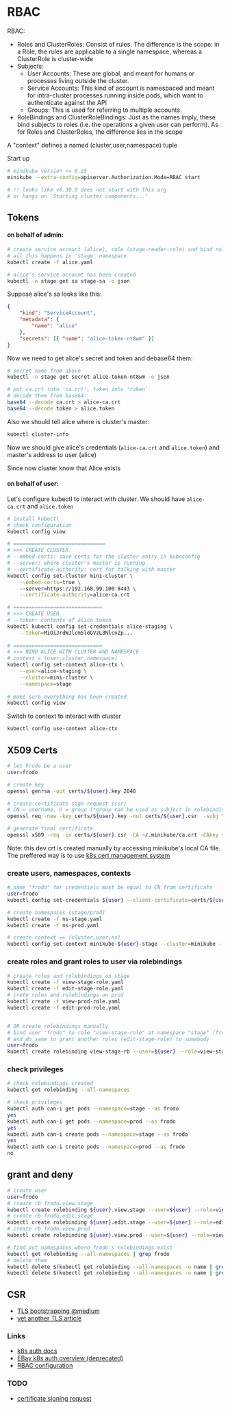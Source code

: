 # RBAC

RBAC:
- Roles and ClusterRoles: Consist of rules. The difference is the scope: 
in a Role, the rules are applicable to a single namespace, whereas a ClusterRole is cluster-wide
- Subjects:
  - User Accounts: These are global, and meant for humans or processes living outside the cluster.
  - Service Accounts: This kind of account is namespaced and meant for intra-cluster processes running inside pods, which want to authenticate against the API
  - Groups: This is used for referring to multiple accounts.
- RoleBindings and ClusterRoleBindings: Just as the names imply, these bind subjects to roles (i.e. the operations a given user can perform).
As for Roles and ClusterRoles, the difference lies in the scope

A "context" defines a named (cluster,user,namespace) tuple

Start up
```bash
# minikube version <= 0.25
minikube --extra-config=apiserver.Authorization.Mode=RBAC start  

# !! looks like v0.30.0 does not start with this arg 
# or hangs on 'Starting cluster components...' 
```

## Tokens

#### on behalf of admin:
```bash
# create service account (alice), role (stage-reader-role) and bind role to sa via rolebinding (alice-staging-rb)
# all this happens in 'stage' namespace
kubectl create -f alice.yaml

# alice's service account has been created
kubectl -n stage get sa stage-sa -o json
```

Suppose alice's sa looks like this:
```json
{
    "kind": "ServiceAccount",
    "metadata": {
        "name": "alice"
    },
    "secrets": [{ "name": "alice-token-nt8wm" }]
}
```

Now we need to get alice's secret and token and debase64 them:
```bash
# secret name from above
kubectl -n stage get secret alice-token-nt8wm -o json

# put ca.crt into 'ca.crt', token into 'token'
# decode them from base64:
base64 --decode ca.crt > alice-ca.crt
base64 --decode token > alice.token
```

Also we should tell alice where is cluster's master:
```bash
kubectl cluster-info
```

Now we should give alice's credentials (`alice-ca.crt` and `alice.token`) and master's address to user (alice)

Since now cluster know that Alice exists

#### on behalf of user:

Let's configure kubectl to interact with cluster. We should have `alice-ca.crt` and `alice.token`

```bash
# install kubectl
# check configuration
kubectl config view

# ==============================
# >>> CREATE CLUSTER
# --embed-certs: save certs for the cluster entry in kubeconfig
# --server: where cluster's master is running
# --certificate-authority: cert for talking with master
kubectl config set-cluster mini-cluster \
    --embed-certs=true \ 
    --server=https://192.168.99.100:8443 \
    --certificate-authority=alice-ca.crt

# =============================
# >>> CREATE USER
# --token: contents of alice.token
kubectl kubectl config set-credentials alice-staging \
    --token=MiOiJrdWJlcm5ldGVzL3NlcnZp...
    
# =============================
# >>> BIND ALICE WITH CLUSTER AND NAMESPACE
# context = (user,cluster,namespace)
kubectl config set-context alice-ctx \
    --user=alice-staging \
    --cluster=mini-cluster \
    --namespace=stage
    
# make sure everything has been created
kubectl config view
```

Switch to context to interact with cluster
```bash
kubectl config use-context alice-ctx
```


## X509 Certs
```bash
# let Frodo be a user
user=frodo

# create key
openssl genrsa -out certs/${user}.key 2048

# create certificate sign request (csr)
# CN = username, O = group (*group can be used as subject in rolebinding later)
openssl req -new -key certs/${user}.key -out certs/${user}.csr  -subj "/CN=${user}"

# generate final certificate
openssl x509 -req -in certs/${user}.csr -CA ~/.minikube/ca.crt -CAkey ~/.minikube/ca.key -CAcreateserial -out certs/${user}.crt -days 500
```

Note: this dev.crt is created manually by accessing minikube's local CA file. The preffered way is 
to use [k8s cert management system](https://v1-9.docs.kubernetes.io/docs/tasks/tls/managing-tls-in-a-cluster/)

### create users, namespaces, contexts
```bash
# name "frodo" for credentials must be equal to CN from certificate
user=frodo
kubectl config set-credentials ${user} --client-certificate=certs/${user}.crt --client-key=certs/${user}.key 

# create namespaces (stage/prod)
kubectl create -f ns-stage.yaml
kubectl create -f ns-prod.yaml

# create context == (cluster,user,ns)
kubectl config set-context minikube-${user}-stage --cluster=minikube --user=${user} --namespace=stage
```

### create roles and grant roles to user via rolebindings
```bash
# create roles and rolebindings on stage
kubectl create -f view-stage-role.yaml
kubectl create -f edit-stage-role.yaml 
# crete roles and rolebindings on prod
kubectl create -f view-prod-role.yaml 
kubectl create -f edit-prod-role.yaml 


# OR create rolebindings manually
# bind user "frodo" to role "view-stage-role" at namespace "stage" (frodo can view-only on stage)
# and do same to grant another roles (edit-stage-role) to somebody
user=frodo
kubectl create rolebinding view-stage-rb --user=${user} --role=view-stage-role --namespace=stage
```


### check privileges
```bash
# check rolebindings created
kubectl get rolebinding --all-namespaces

# check privileges
kubectl auth can-i get pods --namespace=stage --as frodo
yes
kubectl auth can-i get pods --namespace=prod --as frodo
yes
kubectl auth can-i create pods --namespace=stage --as frodo
yes
kubectl auth can-i create pods --namespace=prod --as frodo
no
```

## grant and deny
```bash
# create user
user=frodo
# create rb frodo.view.stage
kubectl create rolebinding ${user}.view.stage --user=${user} --role=view-stage-role --namespace=stage
# create rb frodo.edit.stage
kubectl create rolebinding ${user}.edit.stage --user=${user} --role=edit-stage-role --namespace=stage
# create rb frodo.view.prod
kubectl create rolebinding ${user}.view.prod --user=${user} --role=view-prod-role --namespace=prod

# find out namespaces where frodo's rolebindings exist
kubectl get rolebinding --all-namespaces | grep frodo
# delete them
kubectl delete $(kubectl get rolebinding --all-namespaces -o name | grep frodo) --namespace=stage
kubectl delete $(kubectl get rolebinding --all-namespaces -o name | grep frodo) --namespace=prod
```


## CSR
- [TLS bootstrapping @medium](https://medium.com/@toddrosner/kubernetes-tls-bootstrapping-cf203776abc7)
- [yet another TLS article](https://jenciso.github.io/personal/manage-tls-certificates-for-kubernetes-users)


### Links
- [k8s auth docs](https://kubernetes.io/docs/admin/authentication/)
- [EBay k8s auth overview (deprecated)](https://github.com/eBay/Kubernetes/blob/master/docs/user-guide/kubeconfig-file.md)
- [RBAC configuration](https://docs.bitnami.com/kubernetes/how-to/configure-rbac-in-your-kubernetes-cluster/#step-5-test-the-rbac-rule)

### TODO
- [certificate signing request](https://kubernetes.io/docs/tasks/tls/managing-tls-in-a-cluster/)
